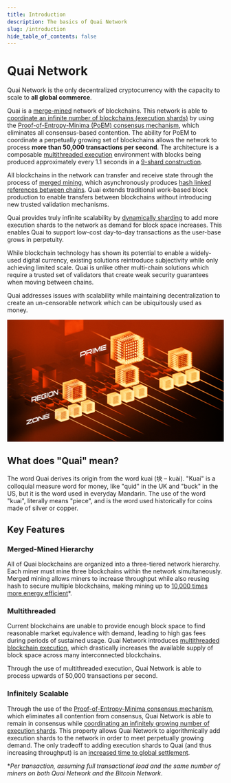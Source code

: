```yaml
---
title: Introduction
description: The basics of Quai Network
slug: /introduction
hide_table_of_contents: false
---
```


# Quai Network

Quai Network is the only decentralized cryptocurrency with the capacity to scale to **all global commerce**.

Quai is a [merge-mined](../learn/advanced-introduction/merged-mining/merged-mining.md) network of blockchains. This network is able to [coordinate an infinite number of blockchains (execution shards)](./infinite-execution-shards/) by using the [Proof-of-Entropy-Minima (PoEM) consensus mechanism](./poem), which eliminates all consensus-based contention. The ability for PoEM to coordinate a perpetually growing set of blockchains allows the network to process **more than 50,000 transactions per second**. The architecture is a composable [multithreaded execution](./multithreaded-execution) environment with blocks being produced approximately every 1.1 seconds in a [9-shard construction](../learn/advanced-introduction/poem/infinite-execution-shards/dynamic-sharding.mdx).

All blockchains in the network can transfer and receive state through the process of [merged mining](./merged-mining), which asynchronously produces [hash linked references between chains](../learn/advanced-introduction/merged-mining/coincident-blocks.mdx). Quai extends traditional work-based block production to enable transfers between blockchains without introducing new trusted validation mechanisms.

Quai provides truly infinite scalability by [dynamically sharding](./dynamic-sharding) to add more execution shards to the network as demand for block space increases. This enables Quai to support low-cost day-to-day transactions as the user-base grows in perpetuity.

While blockchain technology has shown its potential to enable a widely-used digital currency, existing solutions reintroduce subjectivity while only achieving limited scale. Quai is unlike other multi-chain solutions which require a trusted set of validators that create weak security guarantees when moving between chains.

Quai addresses issues with scalability while maintaining decentralization to create an un-censorable network which can be ubiquitously used as money.

![Hierarchical Structure](../../static/img/HierarchicalStructure.jpg)

## What does "Quai" mean?

The word Quai derives its origin from the word kuai (块 – kuài). "Kuai" is a colloquial measure word for money, like "quid" in the UK and "buck" in the US, but it is the word used in everyday Mandarin. The use of the word "kuai", literally means "piece", and is the word used historically for coins made of silver or copper.

## Key Features

### Merged-Mined Hierarchy

All of Quai blockchains are organized into a three-tiered network hierarchy. Each miner must mine three blockchains within the network simultaneously. Merged mining allows miners to increase throughput while also reusing hash to secure multiple blockchains, making mining up to [10,000 times more energy efficient](./energy-efficiency)\*.

### Multithreaded

Current blockchains are unable to provide enough block space to find reasonable market equivalence with demand, leading to high gas fees during periods of sustained usage. Quai Network introduces [multithreaded blockchain execution](./multithreaded-execution), which drastically increases the available supply of block space across many interconnected blockchains.

Through the use of multithreaded execution, Quai Network is able to process upwards of 50,000 transactions per second.

### Infinitely Scalable

Through the use of the [Proof-of-Entropy-Minima consensus mechanism](./poem), which eliminates all contention from consensus, Quai Network is able to remain in consensus while [coordinating an infinitely growing number of execution shards](./infinite-execution-shards). This property allows Quai Network to algorithmically add execution shards to the network in order to meet perpetually growing demand. The only tradeoff to adding execution shards to Quai (and thus increasing throughput) is an [increased time to global settlement](./dynamic-sharding).

\*_Per transaction, assuming full transactional load and the same number of miners on both Quai Network and the Bitcoin Network_.
